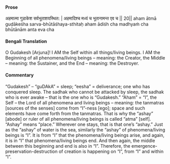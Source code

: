 #### Prose 

अहमात्मा गुडाकेश सर्वभूताशयस्थित: |
अहमादिश्च मध्यं च भूतानामन्त एव च || 20||
aham ātmā guḍākeśha sarva-bhūtāśhaya-sthitaḥ
aham ādiśh cha madhyaṁ cha bhūtānām anta eva cha

 #### Bengali Translation 

O Gudakesh [Arjuna]! I AM the Self within all things/living beings. I AM the Beginning of all phenomena/living beings – meaning: the Creator, the Middle – meaning: the Sustainer, and the End – meaning: the Destroyer.

 #### Commentary 

“Gudakesh” – “guDAkA” = sleep; “eesha” = deliverance; one who has conquered sleep. The sadhak who cannot be attacked by sleep, the sadhak who is ever awake – that is the one who is “Gudakesh.” “Aham” = “I”, the Self – the Lord of all phenomena and living beings – meaning: the tanmatras [sources of the senses] come from “I”-ness [ego]; space and such elements have come forth from the tanmatras. That is why the “ashay” [abode] or ruler of all phenomena/living beings is called “atma” [self]. “Ashay” means “place.” Wherever one stays, that is that one’s “ashay.” Just as the “ashay” of water is the sea, similarly the “ashay” of phenomena/living beings is “I”. It is from “I” that the phenomena/living beings arise, and again, it is in “I” that phenomena/living beings end. And then again, the middle between this beginning and end is also in “I”. Therefore, the emergence-preservation-destruction of creation is happening on “I”, from “I” and within “I”. 